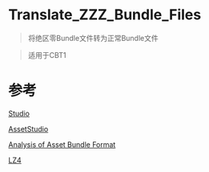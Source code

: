 # Translate_ZZZ_Bundle_Files

> 将绝区零Bundle文件转为正常Bundle文件

> 适用于CBT1

# 参考

[Studio](https://github.com/RazTools/Studio)

[AssetStudio](https://github.com/Perfare/AssetStudio)

[Analysis of Asset Bundle Format](https://programmersought.com/article/61574758150/)

[LZ4](https://github.com/lz4/lz4)
